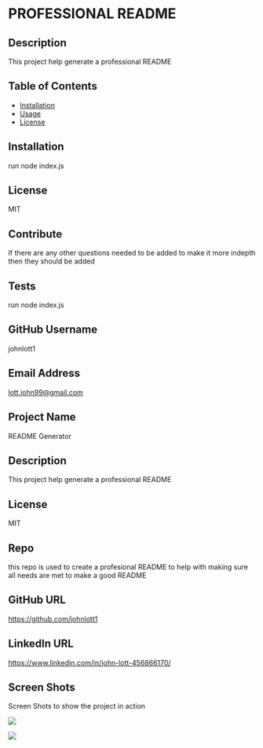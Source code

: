 # PROFESSIONAL README
  ## Description
  This project help generate a professional README
  ## Table of Contents
  - [Installation](#installation)
  - [Usage](#usage)
  - [License](#license)
  ## Installation
  run node index.js
  ## License
  MIT
  ## Contribute
  If there are any other questions needed to be added to make it more indepth then they should be added 
  ## Tests
  run node index.js
  ## GitHub Username
  johnlott1
  ## Email Address
  lott.john99@gmail.com
  ## Project Name
  README Generator
  ## Description
  This project help generate a professional README
  ## License
  MIT
  ## Repo
  this repo is used to create a profesional README to help with making sure all needs are met to make a good README
  ## GitHub URL
  https://github.com/johnlott1
  ## LinkedIn URL
  https://www.linkedin.com/in/john-lott-456866170/
  ## Screen Shots
Screen Shots to show the project in action 

![](/Develop/Pictures/Screen%20Shot%202023-12-19%20at%203.43.02%20PM.png)

![](/Develop/Pictures/Screen%20Shot%202023-12-19%20at%203.43.27%20PM.png)